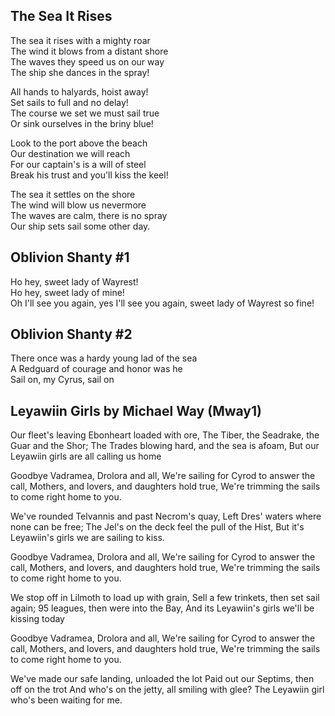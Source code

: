 ## The Sea It Rises 
The sea it rises with a mighty roar\
The wind it blows from a distant shore\
The waves they speed us on our way\
The ship she dances in the spray!

All hands to halyards, hoist away!\
Set sails to full and no delay!\
The course we set we must sail true\
Or sink ourselves in the briny blue!

Look to the port above the beach\
Our destination we will reach\
For our captain's is a will of steel\
Break his trust and you'll kiss the keel!

The sea it settles on the shore\
The wind will blow us nevermore\
The waves are calm, there is no spray\
Our ship sets sail some other day. 

## Oblivion Shanty #1
Ho hey, sweet lady of Wayrest!\
Ho hey, sweet lady of mine!\
Oh I'll see you again, yes I'll see you again, sweet lady of Wayrest so fine!

## Oblivion Shanty #2
There once was a hardy young lad of the sea\
A Redguard of courage and honor was he\
Sail on, my Cyrus, sail on

## Leyawiin Girls by Michael Way (Mway1)

Our fleet's leaving Ebonheart loaded with ore,
The Tiber, the Seadrake, the Guar and the Shor;
The Trades blowing hard, and the sea is afoam,
But our Leyawiin girls are all calling us home 

Goodbye Vadramea, Drolora and all,
We're sailing for Cyrod to answer the call,
Mothers, and lovers, and daughters hold true,
We're trimming the sails to come right home to you. 

We've rounded Telvannis and past Necrom's quay,
Left Dres' waters where none can be free;
The Jel's on the deck feel the pull of the Hist,
But it's Leyawiin's girls we are sailing to kiss. 

Goodbye Vadramea, Drolora and all,
We're sailing for Cyrod to answer the call,
Mothers, and lovers, and daughters hold true,
We're trimming the sails to come right home to you. 

We stop off in Lilmoth to load up with grain,
Sell a few trinkets, then set sail again;
95 leagues, then were into the Bay,
And its Leyawiin's girls we'll be kissing today 

Goodbye Vadramea, Drolora and all,
We're sailing for Cyrod to answer the call,
Mothers, and lovers, and daughters hold true,
We're trimming the sails to come right home to you. 

We've made our safe landing, unloaded the lot
Paid out our Septims, then off on the trot 
And who's on the jetty, all smiling with glee?
The Leyawiin girl who's been waiting for me.
